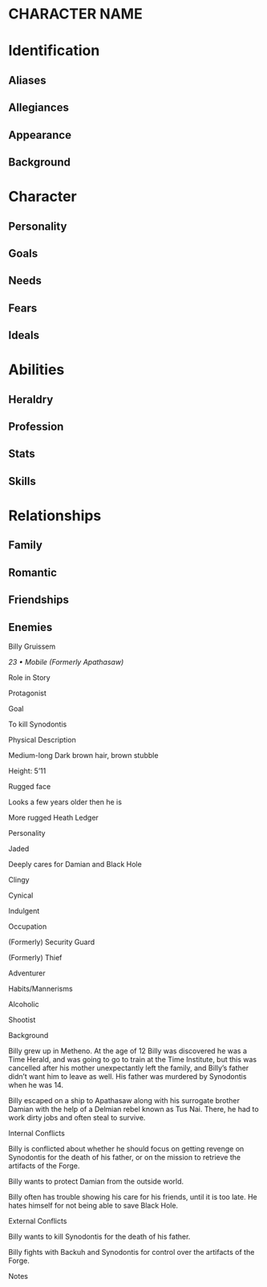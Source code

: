 # CHARACTER NAME

# Identification
## Aliases
## Allegiances
## Appearance
## Background

# Character
## Personality
## Goals
## Needs
## Fears
## Ideals

# Abilities
## Heraldry
## Profession
## Stats
## Skills

# Relationships
## Family
## Romantic
## Friendships
## Enemies

Billy Gruissem

*23 • Mobile (Formerly Apathasaw)*

Role in Story

Protagonist

Goal

To kill Synodontis

Physical Description

Medium-long Dark brown hair, brown stubble

Height: 5’11

Rugged face

Looks a few years older then he is

More rugged Heath Ledger

Personality

Jaded

Deeply cares for Damian and Black Hole

Clingy

Cynical

Indulgent

Occupation

(Formerly) Security Guard

(Formerly) Thief

Adventurer

Habits/Mannerisms

Alcoholic

Shootist

Background

Billy grew up in Metheno. At the age of 12 Billy was discovered he was a Time Herald, and was going to go to train at the Time Institute, but this was cancelled after his mother unexpectantly left the family, and Billy’s father didn’t want him to leave as well. His father was murdered by Synodontis when he was 14.

Billy escaped on a ship to Apathasaw along with his surrogate brother Damian with the help of a Delmian rebel known as Tus Nai. There, he had to work dirty jobs and often steal to survive.

Internal Conflicts

Billy is conflicted about whether he should focus on getting revenge on Synodontis for the death of his father, or on the mission to retrieve the artifacts of the Forge.

Billy wants to protect Damian from the outside world.

Billy often has trouble showing his care for his friends, until it is too late. He hates himself for not being able to save Black Hole.

External Conflicts

Billy wants to kill Synodontis for the death of his father.

Billy fights with Backuh and Synodontis for control over the artifacts of the Forge.

Notes
